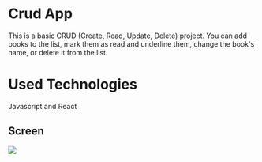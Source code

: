 <h1> Crud App </h1>

This is a basic CRUD (Create, Read, Update, Delete) project. You can add books to the list, mark them as read and underline them, change the book's name, or delete it from the list.

<h1> Used Technologies </h1>

Javascript and React

<h2> Screen </h2>

![](Screen.gif)